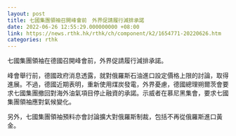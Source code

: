 ```yaml
---
layout: post
title: 七國集團領袖召開峰會前　外界促請履行減排承諾
date: 2022-06-26 12:55:29.000000000 +08:00
link: https://news.rthk.hk/rthk/ch/component/k2/1654771-20220626.htm
categories: rthk
---
```


七國集團領袖在德國召開峰會前，外界促請履行減排承諾。

峰會舉行前，德國政府消息透露，就對俄羅斯石油進口設定價格上限的討論，取得進展。不過，德國近期表明，重新使用煤炭發電，外界憂慮，德國總理朔爾茨會要求七國集團撤回對海外油氣項目停止融資的承諾。示威者在慕尼黑集會，要求七國集團領袖應對氣候變化。

另外，七國集團領袖預料亦會討論擴大對俄羅斯制裁，包括不再從俄羅斯進口黃金。
